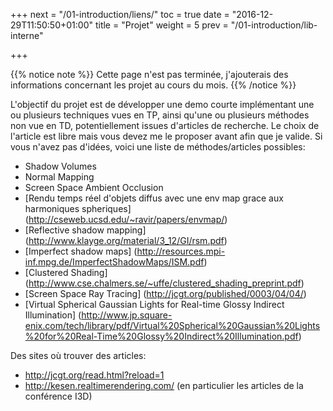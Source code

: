 +++
next = "/01-introduction/liens/"
toc = true
date = "2016-12-29T11:50:50+01:00"
title = "Projet"
weight = 5
prev = "/01-introduction/lib-interne"

+++

{{% notice note %}}
Cette page n'est pas terminée, j'ajouterais des informations concernant les projet au cours du mois.
{{% /notice %}}

L'objectif du projet est de développer une demo courte implémentant une ou plusieurs techniques vues en TP, ainsi qu'une ou plusieurs méthodes non vue en TD, potentiellement issues d'articles de recherche. Le choix de l'article est libre mais vous devez me le proposer avant afin que je valide. Si vous n'avez pas d'idées, voici une liste de méthodes/articles possibles:

- Shadow Volumes
- Normal Mapping
- Screen Space Ambient Occlusion
- [Rendu temps réel d'objets diffus avec une env map grace aux harmoniques spheriques] (http://cseweb.ucsd.edu/~ravir/papers/envmap/)
- [Reflective shadow mapping] (http://www.klayge.org/material/3_12/GI/rsm.pdf)
- [Imperfect shadow maps] (http://resources.mpi-inf.mpg.de/ImperfectShadowMaps/ISM.pdf)
- [Clustered Shading] (http://www.cse.chalmers.se/~uffe/clustered_shading_preprint.pdf)
- [Screen Space Ray Tracing] (http://jcgt.org/published/0003/04/04/)
- [Virtual Spherical Gaussian Lights for Real-time Glossy Indirect Illumination] (http://www.jp.square-enix.com/tech/library/pdf/Virtual%20Spherical%20Gaussian%20Lights%20for%20Real-Time%20Glossy%20Indirect%20Illumination.pdf)

Des sites où trouver des articles:

- http://jcgt.org/read.html?reload=1
- http://kesen.realtimerendering.com/ (en particulier les articles de la conférence I3D)
